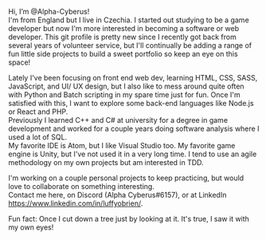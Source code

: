 Hi, I’m @Alpha-Cyberus!  
I'm from England but I live in Czechia. I started out studying to be a game developer but now I'm more interested in becoming a software or web developer.
This git profile is pretty new since I recently got back from several years of volunteer service, but I'll continually be adding a range of fun little side projects to build a sweet portfolio so keep an eye on this space!

Lately I've been focusing on front end web dev, learning HTML, CSS, SASS, JavaScript, and UI/ UX design, but I also like to mess around quite often with Python and Batch scripting in my spare time just for fun. Once I'm satisfied with this, I want to explore some back-end languages like Node.js or React and PHP.  
Previously I learned C++ and C# at university for a degree in game development and worked for a couple years doing software analysis where I used a lot of SQL.  
My favorite IDE is Atom, but I like Visual Studio too. My favorite game engine is Unity, but I've not used it in a very long time. I tend to use an agile methodology on my own projects but am interested in TDD.  

I'm working on a couple personal projects to keep practicing, but would love to collaborate on something interesting.  
Contact me here, on Discord (Alpha Cyberus#6157), or at LinkedIn https://www.linkedin.com/in/luffyobrien/.

Fun fact: Once I cut down a tree just by looking at it. It's true, I saw it with my own eyes!

